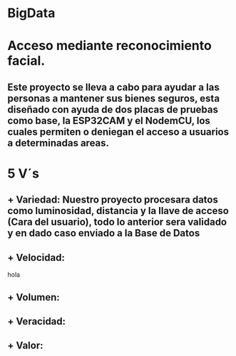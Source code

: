 # BigData

# Acceso mediante reconocimiento facial.

## Este proyecto se lleva a cabo para ayudar a las personas a mantener sus bienes seguros, esta diseñado con ayuda de dos placas de pruebas como base, la ESP32CAM y el NodemCU, los cuales permiten o deniegan el acceso a usuarios a determinadas areas.

# 5 V´s

## + Variedad: Nuestro proyecto procesara datos como luminosidad, distancia y la llave de acceso (Cara del usuario), todo lo anterior sera validado y en dado caso enviado a la Base de Datos 


## + Velocidad:
hola

## + Volumen:


## + Veracidad:


## + Valor:
